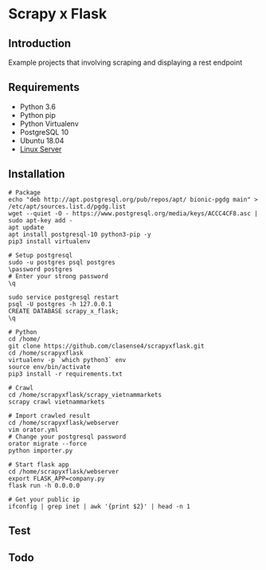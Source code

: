 # Scrapy x Flask

## Introduction

Example projects that involving scraping and displaying a rest endpoint


## Requirements

- Python 3.6
- Python pip
- Python Virtualenv
- PostgreSQL 10
- Ubuntu 18.04
- [Linux Server](https://www.digitalocean.com/?refcode=6b1c3b315e1e)

## Installation

```
# Package
echo "deb http://apt.postgresql.org/pub/repos/apt/ bionic-pgdg main" > /etc/apt/sources.list.d/pgdg.list
wget --quiet -O - https://www.postgresql.org/media/keys/ACCC4CF8.asc | sudo apt-key add -
apt update
apt install postgresql-10 python3-pip -y
pip3 install virtualenv

# Setup postgresql
sudo -u postgres psql postgres
\password postgres
# Enter your strong password
\q

sudo service postgresql restart
psql -U postgres -h 127.0.0.1
CREATE DATABASE scrapy_x_flask;
\q

# Python
cd /home/
git clone https://github.com/clasense4/scrapyxflask.git
cd /home/scrapyxflask
virtualenv -p `which python3` env
source env/bin/activate
pip3 install -r requirements.txt

# Crawl
cd /home/scrapyxflask/scrapy_vietnammarkets
scrapy crawl vietnammarkets

# Import crawled result
cd /home/scrapyxflask/webserver
vim orator.yml
# Change your postgresql password
orator migrate --force
python importer.py

# Start flask app
cd /home/scrapyxflask/webserver
export FLASK_APP=company.py
flask run -h 0.0.0.0

# Get your public ip
ifconfig | grep inet | awk '{print $2}' | head -n 1
```

## Test

## Todo
